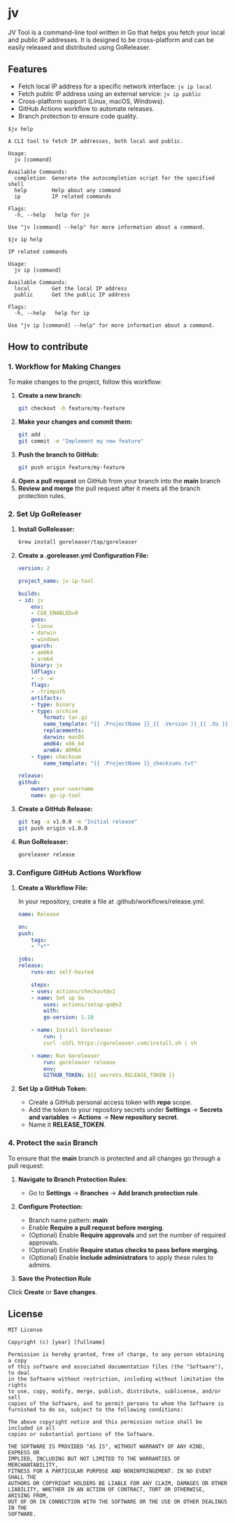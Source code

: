 # jv

JV Tool is a command-line tool written in Go that helps you fetch your local and public IP addresses. It is designed to be cross-platform and can be easily released and distributed using GoReleaser.

## Features

- Fetch local IP address for a specific network interface:
`jv ip local`
- Fetch public IP address using an external service: `jv ip public`
- Cross-platform support (Linux, macOS, Windows).
- GitHub Actions workflow to automate releases.
- Branch protection to ensure code quality.

```
$jv help

A CLI tool to fetch IP addresses, both local and public.

Usage:
  jv [command]

Available Commands:
  completion  Generate the autocompletion script for the specified shell
  help        Help about any command
  ip          IP related commands

Flags:
  -h, --help   help for jv

Use "jv [command] --help" for more information about a command.
```


```
$jv ip help

IP related commands

Usage:
  jv ip [command]

Available Commands:
  local       Get the local IP address
  public      Get the public IP address

Flags:
  -h, --help   help for ip

Use "jv ip [command] --help" for more information about a command.
```
## How to contribute

### 1. Workflow for Making Changes
To make changes to the project, follow this workflow:

1. **Create a new branch:**
   ```bash
   git checkout -b feature/my-feature

2. **Make your changes and commit them:**
   ```bash
   git add .
   git commit -m "Implement my new feature"

3. **Push the branch to GitHub:**
   ```bash
   git push origin feature/my-feature

4. **Open a pull request** on GitHub from your branch into the **main** branch
5. **Review and merge** the pull request after it meets all the branch protection rules.

### 2. Set Up GoReleaser

1. **Install GoReleaser:**
   ```bash
   brew install goreleaser/tap/goreleaser

2. **Create a .goreleaser.yml Configuration File:**
    ```yml
    version: 2

    project_name: jv-ip-tool

    builds:
    - id: jv
        env:
        - CGO_ENABLED=0
        goos:
        - linux
        - darwin
        - windows
        goarch:
        - amd64
        - arm64
        binary: jv
        ldflags:
        - -s -w
        flags:
        - -trimpath
        artifacts:
        - type: binary
        - type: archive
            format: tar.gz
            name_template: "{{ .ProjectName }}_{{ .Version }}_{{ .Os }}_{{ .Arch }}"
            replacements:
            darwin: macOS
            amd64: x86_64
            arm64: ARM64
        - type: checksum
            name_template: "{{ .ProjectName }}_checksums.txt"

    release:
    github:
        owner: your-username
        name: go-ip-tool

3. **Create a GitHub Release:**
   ```bash
   git tag -a v1.0.0 -m "Initial release"
   git push origin v1.0.0

4. **Run GoReleaser:**
   ```bash
   goreleaser release


### 3. Configure GitHub Actions Workflow

1. **Create a Workflow File:**
   
   In your repository, create a file at .github/workflows/release.yml:
   ```yml
   name: Release

   on:
   push:
       tags:
       - "v*"

   jobs:
   release:
       runs-on: self-hosted

       steps:
       - uses: actions/checkout@v2
       - name: Set up Go
           uses: actions/setup-go@v2
           with:
           go-version: 1.18

       - name: Install Goreleaser
           run: |
           curl -sSfL https://goreleaser.com/install.sh | sh

       - name: Run Goreleaser
           run: goreleaser release
           env:
           GITHUB_TOKEN: ${{ secrets.RELEASE_TOKEN }}

2. **Set Up a GitHub Token:**

   - Create a GitHub personal access token with **repo** scope.
   - Add the token to your repository secrets under **Settings** -> **Secrets and variables** -> **Actions** -> **New repository secret**. 
   - Name it **RELEASE_TOKEN**.


### 4. Protect the `main` Branch

To ensure that the **main** branch is protected and all changes go through a pull request:

1. **Navigate to Branch Protection Rules**:
    - Go to **Settings** -> **Branches** -> **Add branch protection rule**.
2. **Configure Protection:**
    - Branch name pattern: **main**
    - Enable **Require a pull request before merging**.
    - (Optional) Enable **Require approvals** and set the number of required approvals.
    - (Optional) Enable **Require status checks to pass before merging**.
    - (Optional) Enable **Include administrators** to apply these rules to admins.

3. **Save the Protection Rule**

Click **Create** or **Save changes**.


## License

```
MIT License

Copyright (c) [year] [fullname]

Permission is hereby granted, free of charge, to any person obtaining a copy
of this software and associated documentation files (the "Software"), to deal
in the Software without restriction, including without limitation the rights
to use, copy, modify, merge, publish, distribute, sublicense, and/or sell
copies of the Software, and to permit persons to whom the Software is
furnished to do so, subject to the following conditions:

The above copyright notice and this permission notice shall be included in all
copies or substantial portions of the Software.

THE SOFTWARE IS PROVIDED "AS IS", WITHOUT WARRANTY OF ANY KIND, EXPRESS OR
IMPLIED, INCLUDING BUT NOT LIMITED TO THE WARRANTIES OF MERCHANTABILITY,
FITNESS FOR A PARTICULAR PURPOSE AND NONINFRINGEMENT. IN NO EVENT SHALL THE
AUTHORS OR COPYRIGHT HOLDERS BE LIABLE FOR ANY CLAIM, DAMAGES OR OTHER
LIABILITY, WHETHER IN AN ACTION OF CONTRACT, TORT OR OTHERWISE, ARISING FROM,
OUT OF OR IN CONNECTION WITH THE SOFTWARE OR THE USE OR OTHER DEALINGS IN THE
SOFTWARE.
```
